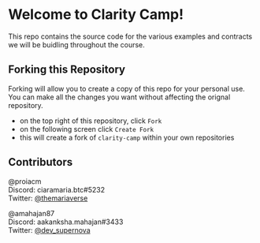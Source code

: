 # Welcome to Clarity Camp!
This repo contains the source code for the various examples and contracts we will be buidling throughout the course.

## Forking this Repository
Forking will allow you to create a copy of this repo for your personal use. <br>
You can make all the changes you want without affecting the orignal repository.
- on the top right of this repository, click `Fork`
- on the following screen click `Create Fork`
- this will create a fork of `clarity-camp` within your own repositories

## Contributors
@proiacm <br>
Discord: ciaramaria.btc#5232 <br>
Twitter: [@themariaverse](https://twitter.com/themariaverse)

@amahajan87 <br>
Discord: aakanksha.mahajan#3433 <br>
Twitter: [@dev_supernova](https://twitter.com/dev_supernova)
